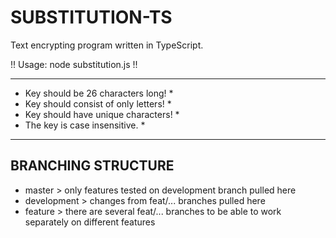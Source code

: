 # SUBSTITUTION-TS
Text encrypting program written in TypeScript.

!! Usage: node substitution.js <key> !!

***************************************
* Key should be 26 characters long!   *
* Key should consist of only letters! *
* Key should have unique characters!  *
* The key is case insensitive.        *
***************************************

## BRANCHING STRUCTURE
- master > only features tested on development branch pulled here
- development > changes from feat/... branches pulled here
- feature > there are several feat/... branches to be able to work separately on different features 
